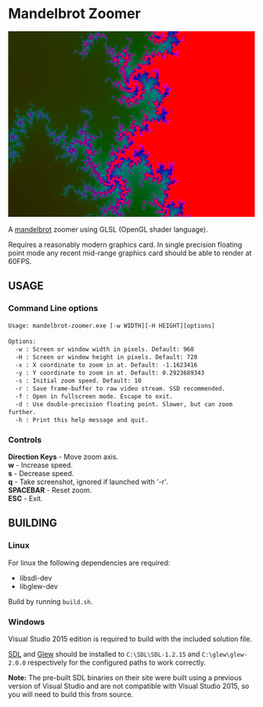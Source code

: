 # Mandelbrot Zoomer
<img alt="Example Screenshot" src="https://raw.githubusercontent.com/s-knibbs/mandelbrot-zoomer/master/mandelbrot-screen.png" width="600" />

A [mandelbrot](http://en.wikipedia.org/wiki/Mandelbrot_set) zoomer using GLSL (OpenGL shader language).

Requires a reasonably modern graphics card. In single precision floating point mode
any recent mid-range graphics card should be able to render at 60FPS.

## USAGE

### Command Line options

```
Usage: mandelbrot-zoomer.exe [-w WIDTH][-H HEIGHT][options]

Options:
  -w : Screen or window width in pixels. Default: 960
  -H : Screen or window height in pixels. Default: 720
  -x : X coordinate to zoom in at. Default: -1.1623416
  -y : Y coordinate to zoom in at. Default: 0.2923689343
  -s : Initial zoom speed. Default: 10
  -r : Save frame-buffer to raw video stream. SSD recommended.
  -f : Open in fullscreen mode. Escape to exit.
  -d : Use double-precision floating point. Slower, but can zoom further.
  -h : Print this help message and quit.
```

### Controls

**Direction Keys** - Move zoom axis. <br />
**w** - Increase speed. <br />
**s** - Decrease speed. <br />
**q** - Take screenshot, ignored if launched with '-r'. <br />
**SPACEBAR** - Reset zoom. <br />
**ESC** - Exit.

## BUILDING

### Linux

For linux the following dependencies are required:
 * libsdl-dev
 * libglew-dev

Build by running `build.sh`.

### Windows

Visual Studio 2015 edition is required to build with the included solution file.

[SDL](https://www.libsdl.org/download-1.2.php) and [Glew](http://glew.sourceforge.net/index.html) should be installed to `C:\SDL\SDL-1.2.15` and `C:\glew\glew-2.0.0` respectively for the configured paths to work correctly.

**Note:** The pre-built SDL binaries on their site were built using a previous version of Visual Studio and are not compatible with Visual Studio 2015, so you will need to build this from source.
